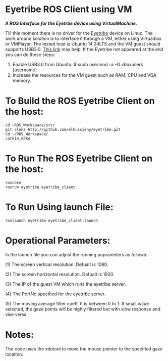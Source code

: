 # Eyetribe ROS Client using VM
***A ROS Interface for the Eyetrbe device using VirtualMachine.***

Till this moment there is no driver for the [Eyetribe](http://theeyetribe.com/) device on Linux. The work around solution is to interface it through a VM, either using Virtualbox or VMPlayer. The tested host is Ubuntu 14.04LTS and the VM guest should supports USB3.0. [This link](http://forum.cogsci.nl/index.php?p=/discussion/1590/using-the-eyetribe-on-linux-ubuntu-through-virtualbox/p1) may help.
If the Eyetribe not appeared at the end you can do these steps:
  
  1. Enable USB3.0 from Ubuntu:
      $ sudo usermod -a -G vboxusers [username]
  2. Increase the resources for the VM guest such as RAM, CPU and VGA memory.

# To Build the ROS Eyetribe Client on the host:

    cd ~ROS_Workspace/src/
    git clone http://github.com/elhussieny/eyetribe.git
    cd ~/ROS_Workspace/
    catkin_make

# To Run The ROS Eyetribe Client on the host: 

    roscore
    rosrun eyetribe eyetribe_client

# To Run Using launch File:
    roslaunch eyetribe eyetribe_client.launch

# Operational Parameters:
  In the launch file you can adjust the running paprameters as follows:

  (1) <param name="v_reselutione" value="1080" />
The screen vertical resolution. Defualt is 1080.

  (2) <param name="h_reselutione" value="1920" />
The screen horizontal resolution. Defualt is 1920.

  (3) <param name="ip_server" value="192.168.152.128" />
The IP of the guest VM which runs the eyetribe server. 

  (4) <param name="port_no" value="6555" />
The PortNo specified for the eyetribe server. 

  (5) <param name="filter_coeff" value="0.1" />
The moving average filter coeff. It is between 0 to 1. If small value selected, the gaze points will be highly filtered but with slow response and vise versa. 

# Notes:
The code uses the xdotool to move the mouse pointer to the specified gaze location.